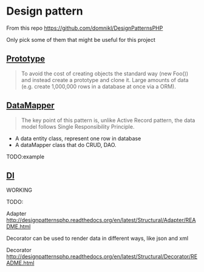 # Design pattern

From this repo https://github.com/domnikl/DesignPatternsPHP

Only pick some of them that might be useful for this project


## [Prototype](http://designpatternsphp.readthedocs.org/en/latest/Creational/Prototype/README.html)

> To avoid the cost of creating objects the standard way (new Foo()) and instead create a prototype and clone it.
> Large amounts of data (e.g. create 1,000,000 rows in a database at once via a ORM).

## [DataMapper](http://designpatternsphp.readthedocs.org/en/latest/Structural/DataMapper/README.html)

> The key point of this pattern is, unlike Active Record pattern, the data model follows Single Responsibility Principle.

- A data entity class, represent one row in database
- A dataMapper class that do CRUD, DAO. 

TODO:example

## [DI](http://designpatternsphp.readthedocs.org/en/latest/Structural/DependencyInjection/README.html)

WORKING

TODO:

Adapter http://designpatternsphp.readthedocs.org/en/latest/Structural/Adapter/README.html

Decorator can be used to render data in different ways, like json and xml

Decorator http://designpatternsphp.readthedocs.org/en/latest/Structural/Decorator/README.html